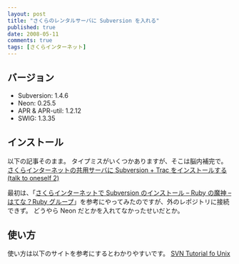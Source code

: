 ```yaml
---
layout: post
title: "さくらのレンタルサーバに Subversion を入れる"
published: true
date: 2008-05-11
comments: true
tags: [さくらインターネット]
---
```


## バージョン

- Subversion: 1.4.6
- Neon: 0.25.5
- APR & APR-util: 1.2.12
- SWIG: 1.3.35

## インストール

以下の記事そのまま。
タイプミスがいくつかありますが、そこは脳内補完で。
[さくらインターネットの共用サーバに Subversion + Trac をインストールする (talk to oneself 2)](http://www.hazama.nu/t2o2/archives/002700.html)

最初は、「[さくらインターネットで Subversion のインストール &#8211; Ruby の魔神 &#8211; はてな？Ruby グループ](http://ruby.g.hatena.ne.jp/garyo/20070507/1178517143)」を参考にやってみたのですが、外のレポジトリに接続できず。
どうやら Neon だとかを入れてなかったせいだとか。

## 使い方

使い方は以下のサイトを参考にするとわかりやすいです。
[SVN Tutorial fo Unix](http://artis.imag.fr/~Xavier.Decoret/resources/svn/index.html)
